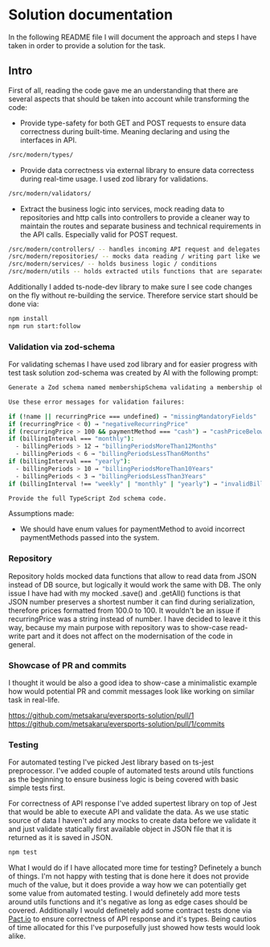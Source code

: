 # Solution documentation

In the following README file I will document the approach and steps I have taken in order to provide a solution for the task.

## Intro

First of all, reading the code gave me an understanding that there are several aspects that should be taken into account while transforming the code:

- Provide type-safety for both GET and POST requests to ensure data correctness during built-time. Meaning declaring and using the interfaces in API.
```sh
/src/modern/types/
```
- Provide data correctness via external library to ensure data correctess during real-time usage. I used zod library for validations.
```sh
/src/modern/validators/
```
- Extract the business logic into services, mock reading data to repositories and http calls into controllers to provide a cleaner way to maintain the routes and separate business and technical requirements in the API calls. Especially valid for POST request.
```sh
/src/modern/controllers/ -- handles incoming API request and delegates business logic to the services
/src/modern/repositories/ -- mocks data reading / writing part like we would do if we would have DB connection
/src/modern/services/ -- holds business logic / conditions
/src/modern/utils -- holds extracted utils functions that are separated from service layer for readability
```

Additionally I added ts-node-dev library to make sure I see code changes on the fly without re-building the service. Therefore service start should be done via:

```sh
npm install
npm run start:follow
```

### Validation via zod-schema

For validating schemas I have used zod library and for easier progress with test task solution zod-schema was created by AI with the following prompt:

```sh
Generate a Zod schema named membershipSchema validating a membership object with fields: name (required string), user (number), recurringPrice (non-negative number), validFrom and validUntil (dates, coerced), state (string with values "pending" | "active" | "expired"), paymentMethod (enum "cash" | "card" | "bank"), billingInterval (enum "weekly" | "monthly" | "yearly"), and billingPeriods (number).

Use these error messages for validation failures:

if (!name || recurringPrice === undefined) → "missingMandatoryFields"
if (recurringPrice < 0) → "negativeRecurringPrice"
if (recurringPrice > 100 && paymentMethod === "cash") → "cashPriceBelow100"
if (billingInterval === "monthly"):
  - billingPeriods > 12 → "billingPeriodsMoreThan12Months"
  - billingPeriods < 6 → "billingPeriodsLessThan6Months"
if (billingInterval === "yearly"):
  - billingPeriods > 10 → "billingPeriodsMoreThan10Years"
  - billingPeriods < 3 → "billingPeriodsLessThan3Years"
if (billingInterval !== "weekly" | "monthly" | "yearly") → "invalidBillingPeriods"

Provide the full TypeScript Zod schema code.
```


Assumptions made:
- We should have enum values for paymentMethod to avoid incorrect paymentMethods passed into the system. 

### Repository 

Repository holds mocked data functions that allow to read data from JSON instead of DB source, but logically it would work the same with DB.
The only issue I have had with my mocked .save() and .getAll() functions is that JSON number preserves a shortest number it can find during serialization, therefore prices formatted from 100.0 to 100. It wouldn't be an issue if recurringPrice was a string instead of number. I have decided to leave it this way, because my main purpose with repository was to show-case read-write part and it does not affect on the modernisation of the code in general.

### Showcase of PR and commits

I thought it would be also a good idea to show-case a minimalistic example how would potential PR and commit messages look like working on similar task in real-life.

https://github.com/metsakaru/eversports-solution/pull/1
https://github.com/metsakaru/eversports-solution/pull/1/commits

### Testing

For automated testing I've picked Jest library based on ts-jest preprocessor. I've added couple of automated tests around utils functions as the beginning to ensure business logic is being covered with basic simple tests first.

For correctness of API response I've added supertest library on top of Jest that would be able to execute API and validate the data. As we use static source of data I haven't add any mocks to create data before we validate it and just validate statically first available object in JSON file that it is returned as it is saved in JSON.

```sh
npm test
```

What I would do if I have allocated more time for testing? Definetely a bunch of things. I'm not happy with testing that is done here it does not provide much of the value, but it does provide a way how we can potentially get some value from automated testing. I would definetely add more tests around utils functions and it's negative as long as edge cases should be covered. Additionally I would definetely add some contract tests done via [Pact.io](https://docs.pact.io/) to ensure correctness of API response and it's types. Being cautios of time allocated for this I've purposefully just showed how tests would look alike. 
